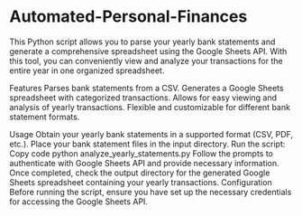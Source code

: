 # Automated-Personal-Finances
This Python script allows you to parse your yearly bank statements and generate a comprehensive spreadsheet using the Google Sheets API. With this tool, you can conveniently view and analyze your transactions for the entire year in one organized spreadsheet.

Features
Parses bank statements from a CSV.
Generates a Google Sheets spreadsheet with categorized transactions.
Allows for easy viewing and analysis of yearly transactions.
Flexible and customizable for different bank statement formats.

Usage
Obtain your yearly bank statements in a supported format (CSV, PDF, etc.).
Place your bank statement files in the input directory.
Run the script:
Copy code
python analyze_yearly_statements.py
Follow the prompts to authenticate with Google Sheets API and provide necessary information.
Once completed, check the output directory for the generated Google Sheets spreadsheet containing your yearly transactions.
Configuration
Before running the script, ensure you have set up the necessary credentials for accessing the Google Sheets API.
